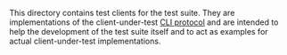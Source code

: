 This directory contains test clients for the test suite. They are implementations of the
client-under-test [CLI protocol](../CLIENT-CLI.md) and are intended to help the development
of the test suite itself and to act as examples for actual client-under-test
implementations.
